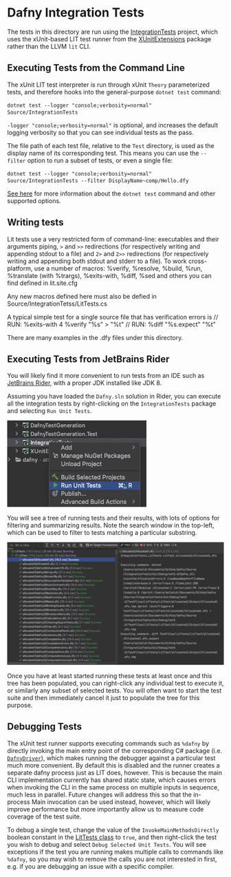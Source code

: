 # Dafny Integration Tests

The tests in this directory are run using the [IntegrationTests](../Source/IntegrationTests) project,
which uses the xUnit-based LIT test runner from the [XUnitExtensions](../Source/XUnitExtensions) package 
rather than the LLVM `lit` CLI.

## Executing Tests from the Command Line

The xUnit LIT test interpreter is run through xUnit `Theory` parameterized tests, and therefore
hooks into the general-purpose `dotnet test` command:

```
dotnet test --logger "console;verbosity=normal" Source/IntegrationTests
```

`-logger "console;verbosity=normal"` is optional, and increases the default logging verbosity so that you can see individual tests as the pass.

The file path of each test file, relative to the `Test` directory, is used as the display name of its corresponding test.
This means you can use the `--filter` option to run a subset of tests, or even a single file:

```
dotnet test --logger "console;verbosity=normal" Source/IntegrationTests --filter DisplayName~comp/Hello.dfy
```

[See here](https://docs.microsoft.com/en-us/dotnet/core/tools/dotnet-test) for more information about
the `dotnet test` command and other supported options.

## Writing tests

Lit tests use a very restricted form of command-line: executables and their arguments piping, `>` and `>>` redirections (for respectively writing and appending stdout to a file) and `2>` and `2>>` redirections (for respectively writing and appending both stdout and stderr to a file).
To work cross-platform, use a number of macros: %verify, %resolve, %build, %run, %translate (with %trargs),
%exits-with, %diff, %sed and others you can find defined in lit.site.cfg

Any new macros defined here must also be defied in Source/IntegrationTetss/LitTests.cs

A typical simple test for a single source file that has verification errors is
// RUN: %exits-with 4 %verify "%s" > "%t"
// RUN: %diff "%s.expect" "%t"

There are many examples in the .dfy files under this directory.

## Executing Tests from JetBrains Rider

You will likely find it more convenient to run tests from an IDE such as
[JetBrains Rider](https://github.com/dafny-lang/dafny/wiki/JetBrains-Rider-FAQ), with a proper JDK installed like JDK 8.

Assuming you have loaded the `Dafny.sln` solution in Rider, you can execute all the integration tests
by right-clicking on the `IntegrationTests` package and selecting `Run Unit Tests`.

![Running Integration Tests in Rider](rider-run-unit-tests.png)

You will see a tree of running tests and their results, with lots of options for filtering and summarizing results.
Note the search window in the top-left, which can be used to filter to tests matching a particular substring.

![Running Integration Tests in Rider](rider-unit-tests-window.png)

Once you have at least started running these tests at least once and this tree has been populated, you can right-click any
individual test to execute it, or similarly any subset of selected tests. You will often want to start the test suite and then
immediately cancel it just to populate the tree for this purpose.

## Debugging Tests

The xUnit test runner supports executing commands such as `%dafny` by directly invoking the main entry point
of the corresponding C# package (i.e. [`DafnyDriver`](../Source/DafnyDriver)), which makes running the debugger against
a particular test much more convenient. By default this is disabled and the runner creates a separate dafny process
just as LIT does, however. This is because the main CLI implementation currently has shared static state, which
causes errors when invoking the CLI in the same process on multiple inputs in sequence, much less in parallel.
Future changes will address this so that the in-process Main invocation can be used instead, however,
which will likely improve performance but more importantly allow us to measure code coverage of the test suite.

To debug a single test, change the value of the `InvokeMainMethodsDirectly` boolean constant in the
[LitTests class](../Source/IntegrationTests/LitTests.cs) to `true`, and then right-click the test you wish to debug and select
`Debug Selected Unit Tests`. You will see exceptions if the test you are running makes multiple calls to commands like `%dafny`,
so you may wish to remove the calls you are not interested in first, e.g. if you are debugging an issue with a specific compiler.

